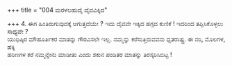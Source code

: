 +++
title = "004 ಮರಳಲಹುದೈ ದೈವವಿಕ್ಕಿದ"

+++
4. ಈಗ ಹಿಂತಿರುಗುವುದಕ್ಕೆ ಆಗುತ್ತದೆಯೇ ? ಇದು ದೈವವೇ ಇಕ್ಕಿದ ಹಗ್ಗದ ಕುಣಿಕೆ ! ಇದರಿಂದ ತಪ್ಪಿಸಿಕೊಳ್ಳಲು ಸಾಧ್ಯವೇ ?   
ಯುಧಿಷ್ಠಿರ ಮೌಹೂರ್ತಿಕರ ಮಾತನ್ನು ಗೌರವಿಸಲೇ ಇಲ್ಲ. ನಮ್ಮನ್ನು ಕರೆಸುತ್ತಿರುವವನು ಧೃತರಾಷ್ಟ್ರ. ಈ ನರಿ, ಮೊಲಗಳ, ಹಕ್ಕಿ   
ಹರಿಣಗಳ ಕರೆ ನಮ್ಮನ್ನೇನು ಮಾಡೀತು ಎಂದು ಶಕುನ ಪಂಡಿತರ ಮಾತನ್ನು ತಿರಸ್ಕರಿಸಿಬಿಟ್ಟ !